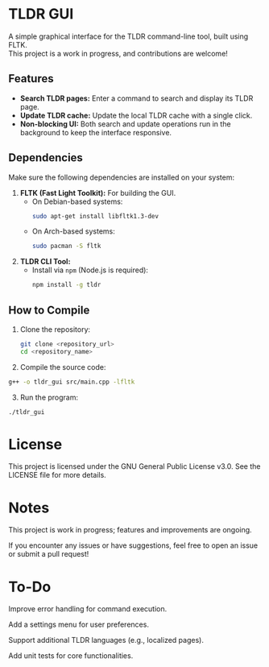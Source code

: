 # TLDR GUI  

A simple graphical interface for the TLDR command-line tool, built using FLTK.  
This project is a work in progress, and contributions are welcome!  

## Features  
- **Search TLDR pages:** Enter a command to search and display its TLDR page.  
- **Update TLDR cache:** Update the local TLDR cache with a single click.  
- **Non-blocking UI:** Both search and update operations run in the background to keep the interface responsive.  

## Dependencies  
Make sure the following dependencies are installed on your system:  
1. **FLTK (Fast Light Toolkit):** For building the GUI.  
   - On Debian-based systems:  
     ```bash  
     sudo apt-get install libfltk1.3-dev  
     ```  
   - On Arch-based systems:  
     ```bash  
     sudo pacman -S fltk  
     ```  
2. **TLDR CLI Tool:**  
   - Install via `npm` (Node.js is required):  
     ```bash  
     npm install -g tldr  
     ```  

## How to Compile  
1. Clone the repository:  
   ```bash  
   git clone <repository_url>  
   cd <repository_name>
   ```
2. Compile the source code:
```bash
g++ -o tldr_gui src/main.cpp -lfltk
```

3. Run the program:
```bash
./tldr_gui
```


# License

This project is licensed under the GNU General Public License v3.0. See the LICENSE file for more details.

# Notes

This project is work in progress; features and improvements are ongoing.

If you encounter any issues or have suggestions, feel free to open an issue or submit a pull request!


# To-Do

Improve error handling for command execution.

Add a settings menu for user preferences.

Support additional TLDR languages (e.g., localized pages).

Add unit tests for core functionalities.




